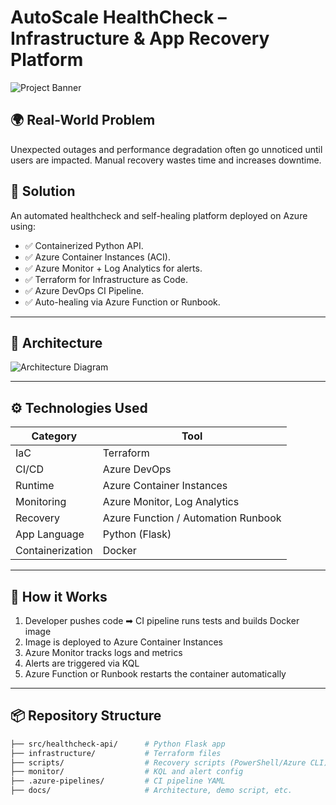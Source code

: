 # AutoScale HealthCheck – Infrastructure & App Recovery Platform

![Project Banner](docs/architecture-diagram.png)

## 🌍 Real-World Problem

Unexpected outages and performance degradation often go unnoticed until users are impacted. Manual recovery wastes time and increases downtime.

## 🎯 Solution

An automated healthcheck and self-healing platform deployed on Azure using:

- ✅ Containerized Python API.
- ✅ Azure Container Instances (ACI).
- ✅ Azure Monitor + Log Analytics for alerts.
- ✅ Terraform for Infrastructure as Code.
- ✅ Azure DevOps CI Pipeline.
- ✅ Auto-healing via Azure Function or Runbook.

---

## 🧱 Architecture

![Architecture Diagram](docs/architecture-diagram.png)

---

## ⚙️ Technologies Used

| Category           | Tool |
|-------------------|------|
| IaC               | Terraform |
| CI/CD             | Azure DevOps |
| Runtime           | Azure Container Instances |
| Monitoring        | Azure Monitor, Log Analytics |
| Recovery          | Azure Function / Automation Runbook |
| App Language      | Python (Flask) |
| Containerization  | Docker |

---

## 🚀 How it Works

1. Developer pushes code ➡ CI pipeline runs tests and builds Docker image
2. Image is deployed to Azure Container Instances
3. Azure Monitor tracks logs and metrics
4. Alerts are triggered via KQL
5. Azure Function or Runbook restarts the container automatically

---

## 📦 Repository Structure

```bash
├── src/healthcheck-api/      # Python Flask app
├── infrastructure/           # Terraform files
├── scripts/                  # Recovery scripts (PowerShell/Azure CLI)
├── monitor/                  # KQL and alert config
├── .azure-pipelines/         # CI pipeline YAML
├── docs/                     # Architecture, demo script, etc.
